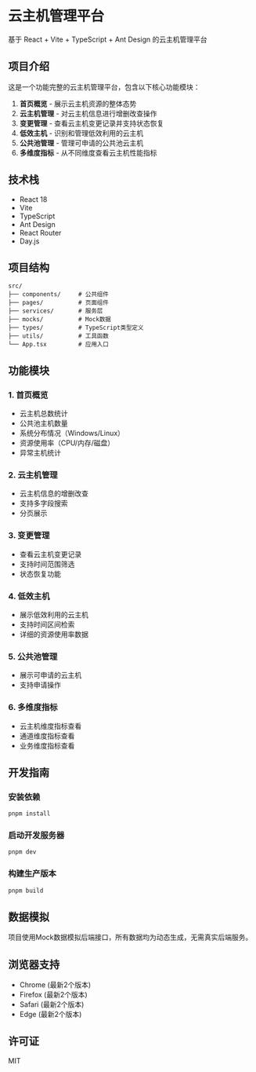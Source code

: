 # 云主机管理平台

基于 React + Vite + TypeScript + Ant Design 的云主机管理平台

## 项目介绍

这是一个功能完整的云主机管理平台，包含以下核心功能模块：

1. **首页概览** - 展示云主机资源的整体态势
2. **云主机管理** - 对云主机信息进行增删改查操作
3. **变更管理** - 查看云主机变更记录并支持状态恢复
4. **低效主机** - 识别和管理低效利用的云主机
5. **公共池管理** - 管理可申请的公共池云主机
6. **多维度指标** - 从不同维度查看云主机性能指标

## 技术栈

- React 18
- Vite
- TypeScript
- Ant Design
- React Router
- Day.js

## 项目结构

```
src/
├── components/     # 公共组件
├── pages/          # 页面组件
├── services/       # 服务层
├── mocks/          # Mock数据
├── types/          # TypeScript类型定义
├── utils/          # 工具函数
└── App.tsx         # 应用入口
```

## 功能模块

### 1. 首页概览
- 云主机总数统计
- 公共池主机数量
- 系统分布情况（Windows/Linux）
- 资源使用率（CPU/内存/磁盘）
- 异常主机统计

### 2. 云主机管理
- 云主机信息的增删改查
- 支持多字段搜索
- 分页展示

### 3. 变更管理
- 查看云主机变更记录
- 支持时间范围筛选
- 状态恢复功能

### 4. 低效主机
- 展示低效利用的云主机
- 支持时间区间检索
- 详细的资源使用率数据

### 5. 公共池管理
- 展示可申请的云主机
- 支持申请操作

### 6. 多维度指标
- 云主机维度指标查看
- 通道维度指标查看
- 业务维度指标查看

## 开发指南

### 安装依赖

```bash
pnpm install
```

### 启动开发服务器

```bash
pnpm dev
```

### 构建生产版本

```bash
pnpm build
```

## 数据模拟

项目使用Mock数据模拟后端接口，所有数据均为动态生成，无需真实后端服务。

## 浏览器支持

- Chrome (最新2个版本)
- Firefox (最新2个版本)
- Safari (最新2个版本)
- Edge (最新2个版本)

## 许可证

MIT